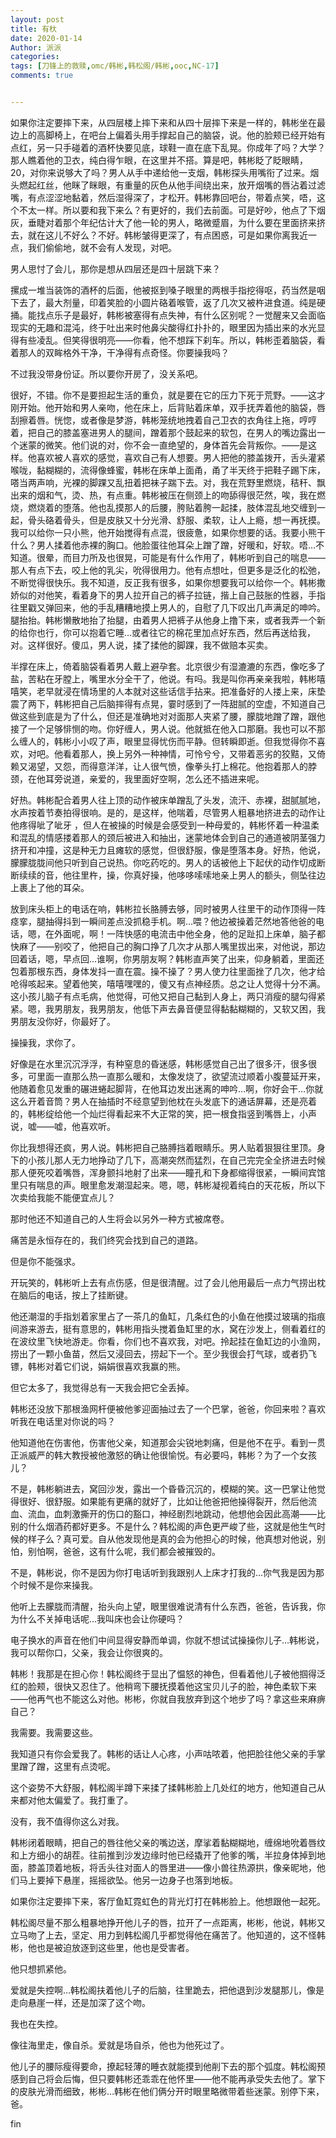 ```yaml
---
layout: post
title: 有杕
date: 2020-01-14
Author: 派派
categories: 
tags: [刀锋上的救赎,omc/韩彬,韩松阁/韩彬,ooc,NC-17]
comments: true


---
```


如果你注定要摔下来，从四层楼上摔下来和从四十层摔下来是一样的，韩彬坐在最边上的高脚椅上，在吧台上偏着头用手撑起自己的脑袋，说。他的脸颊已经开始有点红，另一只手碰着的酒杯快要见底，球鞋一直在底下乱晃。你成年了吗？大学？那人瞧着他的卫衣，纯白得乍眼，在这里并不搭。算是吧，韩彬眨了眨眼睛，20，对你来说够大了吗？男人从手中递给他一支烟，韩彬探头用嘴衔了过来。烟头燃起红丝，他眯了眯眼，有重量的灰色从他手间绕出来，放开烟嘴的唇沾着过滤嘴，有点涩涩地黏着，然后湿得深了，才松开。韩彬靠回吧台，带着点笑，唔，这个不太一样。所以要和我下来么？有更好的，我们去前面。可是好吵，他点了下烟灰，垂睫对着那个年纪估计大了他一轮的男人，略微蹙眉，为什么要在里面挤来挤去，就在这儿不好么？不好。韩彬皱得更深了，有点困惑，可是如果你离我近一点，我们偷偷地，就不会有人发现，对吧。

男人思忖了会儿，那你是想从四层还是四十层跳下来？

摞成一堆当装饰的酒杯的后面，他被抠到嗓子眼里的两根手指挖得呕，药当然是咽下去了，最大剂量，印着笑脸的小圆片硌着喉管，返了几次又被杵进食道。纯是硬捅。能找点乐子是最好，韩彬被塞得有点失神，有什么区别呢？一觉醒来又会面临现实的无趣和混沌，终于吐出来时他鼻尖酸得红扑扑的，眼里因为插出来的水光显得有些凌乱。但笑得很明亮——你看，他不想踩下刹车。所以，韩彬歪着脑袋，看着那人的双眸格外干净，干净得有点奇怪。你要操我吗？

不过我没带身份证。所以要你开房了，没关系吧。

很好，不错。你不是要担起生活的重负，就是要在它的压力下死于荒野。——这才刚开始。他开始和男人亲吻，他在床上，后背贴着床单，双手抚弄着他的脑袋，唇刮擦着唇。恍惚，或者像是梦游，韩彬笼统地拽着自己卫衣的衣角往上拖，哼哼着，把自己的膝盖塞进男人的腿间，蹭着那个鼓起来的软包，在男人的嘴边露出一个迷蒙的微笑。他们说的对，你不会一直绝望的，身体首先会背叛你。——是这样。他喜欢被人喜欢的感觉，喜欢自己有人想要。男人把他的膝盖拨开，舌头灌紧喉咙，黏糊糊的，流得像蜂蜜，韩彬在床单上面甬，甬了半天终于把鞋子踢下床，嗒当两声响，光裸的脚踝又乱扭着把袜子踹下去。对，我在荒野里燃烧，秸秆、飘出来的烟和气，烫、热，有点重。韩彬被压在侧颈上的吻舔得很茫然，唉，我在燃烧，燃烧着的堕落。他也乱摸那人的后腰，胯贴着胯一起揉，肢体混乱地交缠到一起，骨头硌着骨头，但是皮肤又十分光滑、舒服、柔软，让人上瘾，想一再抚摸。我可以给你一只小熊，他开始搅得有点混，很疲惫，如果你想要的话。我要小熊干什么？男人揉着他赤裸的胸口。他脸蛋往他耳朵上蹭了蹭，好暖和，好软。唔…不知道。很晕，而目力所及也很晃，可能是有什么作用了，韩彬听到自己的喘息——那人有点下去，咬上他的乳尖，吮得很用力。他有点想吐，但更多是泛化的松弛，不断觉得很快乐。我不知道，反正我有很多，如果你想要我可以给你一个。韩彬撒娇似的对他笑，看着身下的男人拉开自己的裤子拉链，揩上自己鼓胀的性器，手指往里戳又弹回来，他的手乱糟糟地摸上男人的，自慰了几下叹出几声满足的呻吟。腿抬抬。韩彬懒散地抬了抬腿，由着男人把裤子从他身上撸下来，或者我弄一个新的给你也行，你可以抱着它睡…或者往它的棉花里加点好东西，然后再送给我，对。这样很好。傻瓜，男人说，揉了揉他的脚踝，我不做赔本买卖。

半撑在床上，倚着脑袋看着男人戴上避孕套。北京很少有湿漉漉的东西，像吃多了盐，苦粘在牙膛上，嘴里水分全干了，他说。有吗。我是叫你再亲亲我啦，韩彬嘻嘻笑，老早就浸在情场里的人本就对这些话信手拈来。把准备好的人搂上来，床垫震了两下，韩彬把自己后脑摔得有点晃，霎时感到了一阵甜腻的空虚，不知道自己做这些到底是为了什么，但还是准确地对对面那人夹紧了腰，朦胧地蹭了蹭，跟他接了一个足够悱恻的吻。你好缠人，男人说。他就抵在他入口那磨。我也可以不那么缠人的，韩彬小小叹了声，眼里显得忧伤而平静。但转瞬即逝。但我觉得你不喜欢，对吧。他看着那人，换上另外一种神情，可怜兮兮，又带着恶劣的狡黠，又倚赖又渴望，又怨，而得意洋洋，让人很气愤，像拳头打上棉花。他抱着那人的脖颈，在他耳旁说道，亲爱的，我里面好空啊，怎么还不插进来呢。

好热。韩彬配合着男人往上顶的动作被床单蹭乱了头发，流汗、赤裸，甜腻腻地，水声按着节奏拍得很响。是的，是这样，他喘着，尽管男人粗暴地挤进去的动作让他疼得呲了呲牙 ，但人在被操的时候是会感受到一种母爱的，韩彬怀着一种温柔和混乱的情感搂着那人的颈后被进入和抽出，迷蒙地体会到自己的通道被阴茎强力挤开和冲撞，这是种无力且瘫软的感觉，但很舒服，像是堕落本身。好热，他说，朦朦胧胧间他只听到自己说热。你吃药吃的。男人的话被他上下起伏的动作切成断断续续的音，他往里杵，操，你真好操，他哆哆嗦嗦地亲上男人的额头，侧坠往边上裹上了他的耳朵。

放到床头柜上的电话在响，韩彬拉长胳膊去够，同时被男人往里干的动作顶得一阵痉挛，腿抽得抖到一瞬间差点没抓稳手机。啊…喂？他边被操着茫然地答他爸的电话，嗯，在外面呢，啊！一阵快感的电流击中他全身，他的足趾扣上床单，脑子都快麻了——别咬了，他把自己的胸口挣了几次才从那人嘴里拔出来，对他说，那边回着话，嗯，早点回…谁啊，你男朋友啊？韩彬直声笑了出来，仰身躺着，里面还包着那根东西，身体发抖一直在震。操不操了？男人使力往里面挫了几次，他才给呛得咳起来。望着他笑，嘻嘻嘿嘿的，傻又有点神经质。总之让人觉得十分不满。这小孩儿脑子有点毛病，他觉得，可他又把自己黏到人身上，两只消瘦的腿勾得紧紧。嗯，我男朋友，我男朋友，他低下声去鼻音便显得黏黏糊糊的，又软又困，我男朋友没你好，你最好了。

操操我，求你了。

好像是在水里沉沉浮浮，有种窒息的昏迷感，韩彬感觉自己出了很多汗，很多很多，可里面一直那么热一直那么暖和，太像发烧了，欲望流过顺着小腹蔓延开来，他随着愈见发重的碾进蜷起脚背，在他耳边发出迷离的呻吟…啊，你好会干…你就这么开着音筒？男人在抽插时不经意望到他枕在头发底下的通话屏幕，还是亮着的，韩彬绽给他一个灿烂得看起来不大正常的笑，把一根食指竖到嘴唇上，小声说，嘘——嘘，他喜欢听。

你比我想得还疯，男人说。韩彬把自己胳膊挡着眼睛乐。男人贴着狠狠往里顶。身下的小孩儿那人无力地挣动了几下，高潮突然而猛烈，在自己完完全全挤进去时候那人便死咬着嘴唇，浑身颤抖地射了出来——瞳孔和下身都缩得很紧，一瞬间宾馆里只有喘息的声。眼里愈发潮湿起来。嗯，嗯，韩彬凝视着纯白的天花板，所以下次卖给我能不能便宜点儿？

那时他还不知道自己的人生将会以另外一种方式被席卷。

痛苦是永恒存在的，我们终究会找到自己的道路。

但是你不能强求。

开玩笑的，韩彬听上去有点伤感，但是很清醒。过了会儿他用最后一点力气捞出枕在脑后的电话，按上了挂断键。

他还潮湿的手指划着家里占了一茶几的鱼缸，几条红色的小鱼在他摸过玻璃的指痕间游来游去，挺有意思的，韩彬用指头搅着鱼缸里的水，窝在沙发上，侧看着红的在波纹里飞快地游走。你看，你们也不喜欢我，对吧。拎起挂在鱼缸边的小渔网，捞出了一颗小鱼苗，然后又浸回去，捞起下一个。至少我很会打气球，或者扔飞镖，韩彬对着它们说，娟娟很喜欢我赢的熊。

但它太多了，我觉得总有一天我会把它全丢掉。

韩彬还没放下那根渔网杆便被他爹迎面抽过去了一个巴掌，爸爸，你回来啦？喜欢听我在电话里对你说的吗？

他知道他在伤害他，伤害他父亲，知道那会尖锐地刺痛，但是他不在乎。看到一贯正派威严的韩大教授被他激怒的确让他很愉悦。有必要吗，韩彬？为了一个女孩儿？

不是，韩彬躺进去，窝回沙发，露出一个昏昏沉沉的，模糊的笑。这一巴掌让他觉得很好、很舒服。如果能有更痛的就好了，比如让他爸把他操得裂开，然后他流血、流血，血刺激撕开的伤口的豁口，神经剧烈地跳动，他想他会因此高潮——比别的什么烟酒药都好更多。不是什么？韩松阁的声色更严峻了些，这就是他生气时候的样子么？真可爱。自从他发现他是真的会为他担心的时候，他真想对他说，别怕，别怕啊，爸爸，这有什么呢，我们都会被摧毁的。

不是，韩彬说，你不是因为你打电话听到我跟别人上床才打我的…你气我是因为那个时候不是你来操我。

他听上去朦胧而清醒，抬头向上望，眼里很难说清有什么东西，爸爸，告诉我，你为什么不关掉电话呢…我叫床也会让你硬吗？

电子换水的声音在他们中间显得安静而单调，你就不想试试操操你儿子…韩彬说，我可以帮你口，父亲，我会让你很爽的。

韩彬！我那是在担心你！韩松阁终于显出了愠怒的神色，但看着他儿子被他掴得泛红的脸颊，很快又忍住了。他稍弯下腰抚摸着他这宝贝儿子的脸，神色柔软下来——他再气也不能这么对他。彬彬，你就自我放弃到这个地步了吗？拿这些来麻痹自己？

我需要。我需要这些。

我知道只有你会爱我了。韩彬的话让人心疼，小声咕哝着，他把脸往他父亲的手掌里蹭了蹭，这里有点烫呢。

这个姿势不大舒服，韩松阁半蹲下来揉了揉韩彬脸上几处红的地方，他知道自己从来都对他太偏爱了。我打重了。

没有，我不值得你这么对我。

韩彬闭着眼睛，把自己的唇往他父亲的嘴边送，摩挲着黏糊糊地，缠绵地吮着唇纹和上方细小的胡茬。往前推到沙发边缘时他已经撬开了他爹的嘴，半拉身体掉到地面，膝盖顶着地板，将舌头往对面人的唇里进——像小兽往热源拱，像亲昵地，他们马上要掉下悬崖，摇摇欲坠。他另一边身子也落到地板。

如果你注定要摔下来，客厅鱼缸霓虹色的背光灯打在韩彬脸上。他想跟他一起死。

韩松阁尽量不那么粗暴地挣开他儿子的唇，拉开了一点距离，彬彬，他说，韩彬又立马吻了上去，坚定、用力到韩松阁几乎都觉得他在痛苦了。他知道的，这不怪韩彬，他也是被迫放逐到这些里，他也是受害者。

他只想抓紧他。

爱就是失控啊…韩松阁扶着他儿子的后脑，往里跪去，把他退到沙发腿那儿，像是走向悬崖一样，还是加深了这个吻。

我也在失控。

像往海里走，像自杀。爱就是场自杀，他也为他死过了。

他儿子的腰际瘦得要命，撩起轻薄的睡衣就能摸到他削下去的那个弧度。韩松阁预感到自己将会后悔，但只要韩彬还乖乖在他怀里——他不能再承受失去他了。掌下的皮肤光滑而细致，彬彬…韩彬在他们俩分开时眼里略微带着些迷蒙。别停下来，爸。

fin
